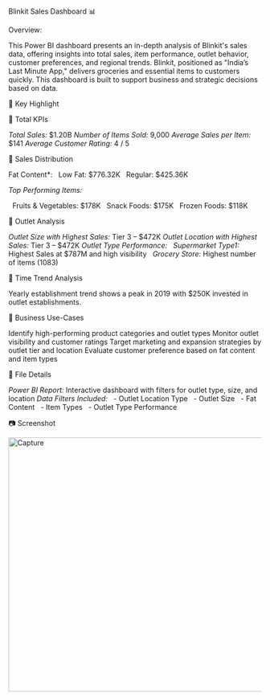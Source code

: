 Blinkit Sales Dashboard 📊

Overview:

This Power BI dashboard presents an in-depth analysis of Blinkit's sales data, offering insights into total sales, item performance, outlet behavior, customer preferences, and regional trends.
Blinkit, positioned as "India’s Last Minute App," delivers groceries and essential items to customers quickly. This dashboard is built to support business and strategic decisions based on data.

📌 Key Highlight

🔹 Total KPIs

   *Total Sales:* $1.20B
   *Number of Items Sold:* 9,000
   *Average Sales per Item:* $141
   *Average Customer Rating:* 4 / 5

🔹 Sales Distribution

   Fat Content*:
   Low Fat: $776.32K
   Regular: $425.36K
   
 *Top Performing Items:*
 
  Fruits & Vegetables: $178K
  Snack Foods: $175K
  Frozen Foods: $118K

🔹 Outlet Analysis

   *Outlet Size with Highest Sales:* Tier 3 – $472K
   *Outlet Location with Highest Sales:* Tier 3 – $472K
   *Outlet Type Performance:*
   *Supermarket Type1:* Highest Sales at $787M and high visibility
   *Grocery Store:* Highest number of items (1083)

🔹 Time Trend Analysis

   Yearly establishment trend shows a peak in 2019 with $250K invested in outlet establishments.

🎯 Business Use-Cases

   Identify high-performing product categories and outlet types
   Monitor outlet visibility and customer ratings
   Target marketing and expansion strategies by outlet tier and location
   Evaluate customer preference based on fat content and item types

📁 File Details

   *Power BI Report:* Interactive dashboard with filters for outlet type, size, and location
   *Data Filters Included:*
  - Outlet Location Type
  - Outlet Size
  - Fat Content
  - Item Types
  - Outlet Type Performance

📷 Screenshot


<img width="917" height="506" alt="Capture" src="https://github.com/user-attachments/assets/b2aca9c1-d84f-448c-b9f6-c85842da1159" />



